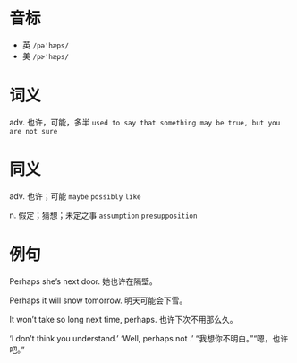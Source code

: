 # 音标

- 英 `/pə'hæps/`
- 美 `/pɚ'hæps/`

# 词义

adv. 也许，可能，多半
`used to say that something may be true, but you are not sure`

# 同义

adv. 也许；可能
`maybe` `possibly` `like`

n. 假定；猜想；未定之事
`assumption` `presupposition`

# 例句

Perhaps she’s next door.
她也许在隔壁。

Perhaps it will snow tomorrow.
明天可能会下雪。

It won’t take so long next time, perhaps.
也许下次不用那么久。

‘I don’t think you understand.’ ‘Well, perhaps not .’
“我想你不明白。”“嗯，也许吧。”



